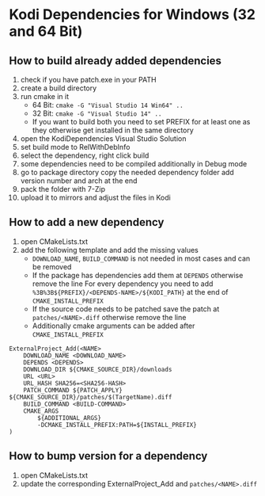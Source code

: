 # Kodi Dependencies for Windows (32 and 64 Bit)
## How to build already added dependencies
1. check if you have patch.exe in your PATH
2. create a build directory
3. run cmake in it
   - 64 Bit: `cmake -G "Visual Studio 14 Win64" ..`
   - 32 Bit: `cmake -G "Visual Studio 14" ..`
   - If you want to build both you need to set PREFIX for at least one as they otherwise get installed in the same directory
4. open the KodiDependencies Visual Studio Solution
5. set build mode to RelWithDebInfo
6. select the dependency, right click build
7. some dependencies need to be compiled additionally in Debug mode
8. go to package directory copy the needed dependency folder add version number and arch at the end
9. pack the folder with 7-Zip
10. upload it to mirrors and adjust the files in Kodi


## How to add a new dependency
1. open CMakeLists.txt
2. add the following template and add the missing values
   - `DOWNLOAD_NAME`, `BUILD_COMMAND` is not needed in most cases and can be removed
   - If the package has dependencies add them at `DEPENDS` otherwise remove the line
     For every dependency you need to add `%3B%3B${PREFIX}/<DEPENDS-NAME>/${KODI_PATH}` at the end of `CMAKE_INSTALL_PREFIX`
   - If the source code needs to be patched save the patch at `patches/<NAME>.diff` otherwise remove the line
   - Additionally cmake arguments can be added after `CMAKE_INSTALL_PREFIX`

```
ExternalProject_Add(<NAME>
	DOWNLOAD_NAME <DOWNLOAD_NAME>
	DEPENDS <DEPENDS>
	DOWNLOAD_DIR ${CMAKE_SOURCE_DIR}/downloads
	URL <URL>
	URL_HASH SHA256=<SHA256-HASH>
	PATCH_COMMAND ${PATCH_APPLY} ${CMAKE_SOURCE_DIR}/patches/$(TargetName).diff
	BUILD_COMMAND <BUILD-COMMAND>
	CMAKE_ARGS
		${ADDITIONAL_ARGS}
		-DCMAKE_INSTALL_PREFIX:PATH=${INSTALL_PREFIX}
)
```


## How to bump version for a dependency
1. open CMakeLists.txt
2. update the corresponding ExternalProject_Add and `patches/<NAME>.diff`
